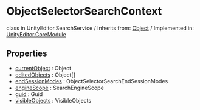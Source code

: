 # ObjectSelectorSearchContext
class in UnityEditor.SearchService
 / Inherits from: <a href="https://docs.unity3d.com/6000.0/Documentation/ScriptReference/Object.html" target="_blank">Object</a> / Implemented in: <a href="https://docs.unity3d.com/6000.0/Documentation/ScriptReference/UnityEditor.CoreModule.html" target="_blank">UnityEditor.CoreModule</a>
## Properties
- <a href="https://docs.unity3d.com/6000.0/Documentation/ScriptReference/ObjectSelectorSearchContext-currentObject.html" target="_blank">currentObject</a> : Object
- <a href="https://docs.unity3d.com/6000.0/Documentation/ScriptReference/ObjectSelectorSearchContext-editedObjects.html" target="_blank">editedObjects</a> : Object[]
- <a href="https://docs.unity3d.com/6000.0/Documentation/ScriptReference/ObjectSelectorSearchContext-endSessionModes.html" target="_blank">endSessionModes</a> : ObjectSelectorSearchEndSessionModes
- <a href="https://docs.unity3d.com/6000.0/Documentation/ScriptReference/ObjectSelectorSearchContext-engineScope.html" target="_blank">engineScope</a> : SearchEngineScope
- <a href="https://docs.unity3d.com/6000.0/Documentation/ScriptReference/ObjectSelectorSearchContext-guid.html" target="_blank">guid</a> : Guid
- <a href="https://docs.unity3d.com/6000.0/Documentation/ScriptReference/ObjectSelectorSearchContext-visibleObjects.html" target="_blank">visibleObjects</a> : VisibleObjects

